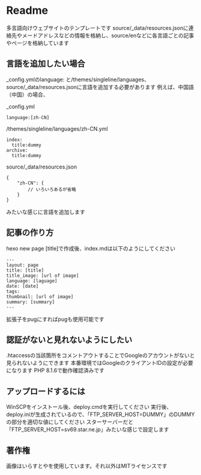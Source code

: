 # Readme

多言語向けウェブサイトのテンプレートです
source/_data/resources.jsonに連絡先やメードアドレスなどの情報を格納し、source/enなどに各言語ごとの記事やページを格納しています

## 言語を追加したい場合
_config.ymlのlanguage: と/themes/singleline/languages、source/_data/resources.jsonに言語を追加する必要があります
例えば、中国語（中国）の場合、

_config.yml
```
language:[zh-CN]
```

/themes/singleline/languages/zh-CN.yml
```
index:
  title:dummy
archive:
  title:dummy
```

source/_data/resources.json

```
{
	"zh-CN": {
		// いろいろあるが省略
	}
}
```

みたいな感じに言語を追加します

## 記事の作り方
hexo new page [title]で作成後、index.mdは以下のようにしてください

```
---
layout: page
title: [title]
title_image: [url of image]
language: [laguage]
date: [date]
tags:
thumbnail: [url of image]
summary: [summary]
---
```

拡張子をpugにすればpugも使用可能です

## 認証がないと見れないようにしたい
.htaccessの当該箇所をコメントアウトすることでGoogleのアカウントがないと見られないようにできます
本番環境ではGoogleのクライアントIDの設定が必要になります
PHP 8.1.6で動作確認済みです

## アップロードするには
WinSCPをインストール後、deploy.cmdを実行してください
実行後、deploy.iniが生成されているので、「FTP_SERVER_HOST=DUMMY」のDUMMYの部分を適切な値にしてください
スターサーバーだと「FTP_SERVER_HOST=sv69.star.ne.jp」みたいな感じで設定します

## 著作権
画像はいらすとやを使用しています。それ以外はMITライセンスです
